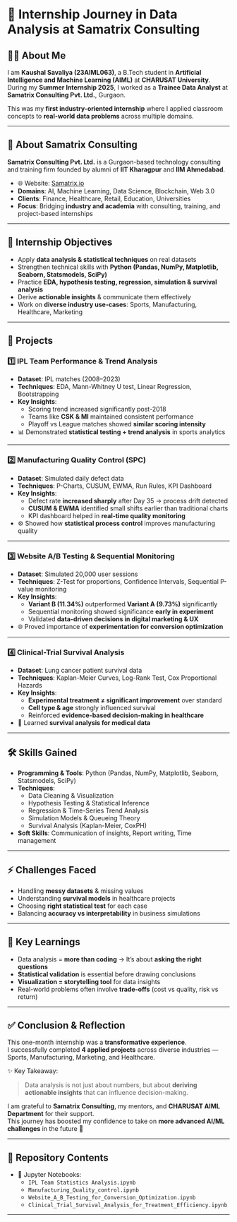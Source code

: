 # 📝 Internship Journey in Data Analysis at Samatrix Consulting

## 👨‍🎓 About Me
I am **Kaushal Savaliya (23AIML063)**, a B.Tech student in **Artificial Intelligence and Machine Learning (AIML)** at **CHARUSAT University**.  
During my **Summer Internship 2025**, I worked as a **Trainee Data Analyst** at **Samatrix Consulting Pvt. Ltd.**, Gurgaon.

This was my **first industry-oriented internship** where I applied classroom concepts to **real-world data problems** across multiple domains.

---

## 🏢 About Samatrix Consulting
**Samatrix Consulting Pvt. Ltd.** is a Gurgaon-based technology consulting and training firm founded by alumni of **IIT Kharagpur** and **IIM Ahmedabad**.  

- 🌐 Website: [Samatrix.io](https://samatrix.io)  
- **Domains**: AI, Machine Learning, Data Science, Blockchain, Web 3.0  
- **Clients**: Finance, Healthcare, Retail, Education, Universities  
- **Focus**: Bridging **industry and academia** with consulting, training, and project-based internships  

---

## 🎯 Internship Objectives
- Apply **data analysis & statistical techniques** on real datasets  
- Strengthen technical skills with **Python (Pandas, NumPy, Matplotlib, Seaborn, Statsmodels, SciPy)**  
- Practice **EDA, hypothesis testing, regression, simulation & survival analysis**  
- Derive **actionable insights** & communicate them effectively  
- Work on **diverse industry use-cases**: Sports, Manufacturing, Healthcare, Marketing  

---

## 📂 Projects

### 1️⃣ IPL Team Performance & Trend Analysis
- **Dataset**: IPL matches (2008–2023)  
- **Techniques**: EDA, Mann-Whitney U test, Linear Regression, Bootstrapping  
- **Key Insights**:
  - Scoring trend increased significantly post-2018  
  - Teams like **CSK & MI** maintained consistent performance  
  - Playoff vs League matches showed **similar scoring intensity**  
- 📊 Demonstrated **statistical testing + trend analysis** in sports analytics  

---

### 2️⃣ Manufacturing Quality Control (SPC)
- **Dataset**: Simulated daily defect data  
- **Techniques**: P-Charts, CUSUM, EWMA, Run Rules, KPI Dashboard  
- **Key Insights**:
  - Defect rate **increased sharply** after Day 35 → process drift detected  
  - **CUSUM & EWMA** identified small shifts earlier than traditional charts  
  - KPI dashboard helped in **real-time quality monitoring**  
- ⚙️ Showed how **statistical process control** improves manufacturing quality  

---

### 3️⃣ Website A/B Testing & Sequential Monitoring
- **Dataset**: Simulated 20,000 user sessions  
- **Techniques**: Z-Test for proportions, Confidence Intervals, Sequential P-value monitoring  
- **Key Insights**:
  - **Variant B (11.34%)** outperformed **Variant A (9.73%)** significantly  
  - Sequential monitoring showed significance **early in experiment**  
  - Validated **data-driven decisions in digital marketing & UX**  
- 🌐 Proved importance of **experimentation for conversion optimization**  

---

### 4️⃣ Clinical-Trial Survival Analysis
- **Dataset**: Lung cancer patient survival data  
- **Techniques**: Kaplan-Meier Curves, Log-Rank Test, Cox Proportional Hazards  
- **Key Insights**:
  - **Experimental treatment ≠ significant improvement** over standard  
  - **Cell type & age** strongly influenced survival  
  - Reinforced **evidence-based decision-making in healthcare**  
- 🏥 Learned **survival analysis for medical data**  

---

## 🛠️ Skills Gained
- **Programming & Tools**: Python (Pandas, NumPy, Matplotlib, Seaborn, Statsmodels, SciPy)  
- **Techniques**:  
  - Data Cleaning & Visualization  
  - Hypothesis Testing & Statistical Inference  
  - Regression & Time-Series Trend Analysis  
  - Simulation Models & Queueing Theory  
  - Survival Analysis (Kaplan-Meier, CoxPH)  
- **Soft Skills**: Communication of insights, Report writing, Time management  

---

## ⚡ Challenges Faced
- Handling **messy datasets** & missing values  
- Understanding **survival models** in healthcare projects  
- Choosing **right statistical test** for each case  
- Balancing **accuracy vs interpretability** in business simulations  

---

## 📌 Key Learnings
- Data analysis = **more than coding** → It’s about **asking the right questions**  
- **Statistical validation** is essential before drawing conclusions  
- **Visualization = storytelling tool** for data insights  
- Real-world problems often involve **trade-offs** (cost vs quality, risk vs return)  

---

## ✅ Conclusion & Reflection
This one-month internship was a **transformative experience**.  
I successfully completed **4 applied projects** across diverse industries — Sports, Manufacturing, Marketing, and Healthcare.  

✨ Key Takeaway:  
> Data analysis is not just about numbers, but about **deriving actionable insights** that can influence decision-making.  

I am grateful to **Samatrix Consulting**, my mentors, and **CHARUSAT AIML Department** for their support.  
This journey has boosted my confidence to take on **more advanced AI/ML challenges** in the future 🚀  

---

## 📎 Repository Contents
 
- 📒 Jupyter Notebooks:  
  - `IPL Team Statistics Analysis.ipynb`  
  - `Manufacturing_Quality_control.ipynb`  
  - `Website_A_B_Testing_for_Conversion_Optimization.ipynb`  
  - `Clinical_Trial_Survival_Analysis_for_Treatment_Efficiency.ipynb`  

---
